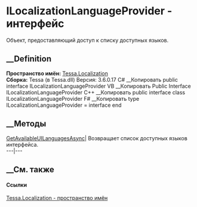# ILocalizationLanguageProvider - интерфейс
Объект, предоставляющий доступ к списку доступных языков.
## __Definition
 **Пространство имён:** [Tessa.Localization](N_Tessa_Localization.htm)  
 **Сборка:** Tessa (в Tessa.dll) Версия: 3.6.0.17
C# __Копировать
     public interface ILocalizationLanguageProvider
VB __Копировать
     Public Interface ILocalizationLanguageProvider
C++ __Копировать
     public interface class ILocalizationLanguageProvider
F# __Копировать
     type ILocalizationLanguageProvider = interface end
##  __Методы
[GetAvailableUILanguagesAsync](M_Tessa_Localization_ILocalizationLanguageProvider_GetAvailableUILanguagesAsync.htm)|
Возвращает список доступных языков интерфейса.  
---|---  
## __См. также
#### Ссылки
[Tessa.Localization - пространство имён](N_Tessa_Localization.htm)
